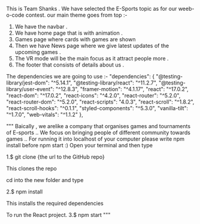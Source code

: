 This is Team Shanks . 
We have selected the E-Sports topic as for our weeb-o-code contest.
our main theme goes from top :- 
1. We have the navbar .
2. We have home page that is with animation .
3. Games page where cards with games are shown 
4. Then we have News page where we give latest updates of the upcoming games .
5. The VR mode will be the main focus as it attract people more .
6. The footer that consists of details about us .

The dependencies we are going to use :-
	"dependencies": {
		"@testing-library/jest-dom": "^5.14.1",
		"@testing-library/react": "^11.2.7",
		"@testing-library/user-event": "^12.8.3",
		"framer-motion": "^4.1.17",
		"react": "^17.0.2",
		"react-dom": "^17.0.2",
		"react-icons": "^4.2.0",
		"react-router": "^5.2.0",
		"react-router-dom": "^5.2.0",
		"react-scripts": "4.0.3",
		"react-scroll": "^1.8.2",
		"react-scroll-hooks": "^0.1.1",
		"styled-components": "^5.3.0",
		"vanilla-tilt": "^1.7.0",
		"web-vitals": "^1.1.2"
	},

"""
Baically , we arelike a company that organises games and tournaments of E-sports ..
We focus on bringing people of different community towards games ..
For running it into localhost of your computer please write npm install before npm start :)
Open your terminal and then type

1.$ git clone {the url to the GitHub repo}

This clones the repo

cd into the new folder and type

2.$ npm install

This installs the required dependencies

To run the React project.
3.$ npm start
""" 
